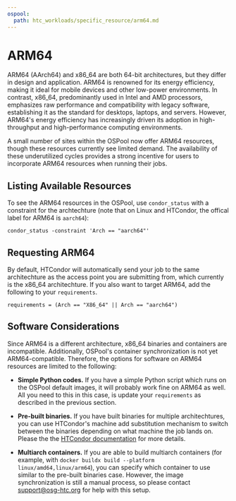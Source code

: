```yaml
---
ospool:
  path: htc_workloads/specific_resource/arm64.md
---
```


ARM64
=====

ARM64 (AArch64) and x86_64 are both 64-bit architectures, but they
differ in design and application. ARM64 is renowned for its energy
efficiency, making it ideal for mobile devices and other low-power
environments. In contrast, x86_64, predominantly used in Intel and AMD
processors, emphasizes raw performance and compatibility with legacy
software, establishing it as the standard for desktops, laptops, and
servers. However, ARM64's energy efficiency has increasingly driven its
adoption in high-throughput and high-performance computing environments.

A small number of sites within the OSPool now offer ARM64 resources,
though these resources currently see limited demand. The availability
of these underutilized cycles provides a strong incentive for users to
incorporate ARM64 resources when running their jobs.

## Listing Available Resources

To see the ARM64 resources in the OSPool, use `condor_status` with a
constraint for the archtechture (note that on Linux and HTCondor, the
offical label for ARM64 is `aarch64`):

    condor_status -constraint 'Arch == "aarch64"'


## Requesting ARM64

By default, HTCondor will automatically send your job to the same
architechture as the access point you are submitting from, which
currently is the x86_64 architechture. If you also want to target
ARM64, add the following to your `requirements`.

    requirements = (Arch == "X86_64" || Arch == "aarch64")


## Software Considerations

Since ARM64 is a different architecture, x86_64 binaries and containers
are incompatible. Additionally, OSPool's container synchronization is
not yet ARM64-compatible. Therefore, the options for software on ARM64
resources are limited to the following:

 * **Simple Python codes.** If you have a simple Python script which runs
   on the OSPool default images, it will probably work fine on ARM64 as
   well. All you need to this in this case, is update your `requirements`
   as described in the previous section.

 * **Pre-built binaries.** If you have built binaries for multiple
   architechtures, you can use HTCondor's machine add substitution 
   mechanism to switch between the binaries depending on what machine
   the job lands on. Please the the [HTCondor documentation](https://htcondor.readthedocs.io/en/latest/users-manual/submitting-a-job.html#vanilla-universe-example-for-execution-on-differing-architectures)
   for more details.

 * **Multiarch containers.** If you are able to build multiarch
   containers (for example, with `docker buildx build --platform linux/amd64,linux/arm64`),
   you can specify which container to use similar to the pre-built
   binaries case. However, the image synchronization is still a 
   manual process, so please contact support@osg-htc.org for help
   with this setup.




